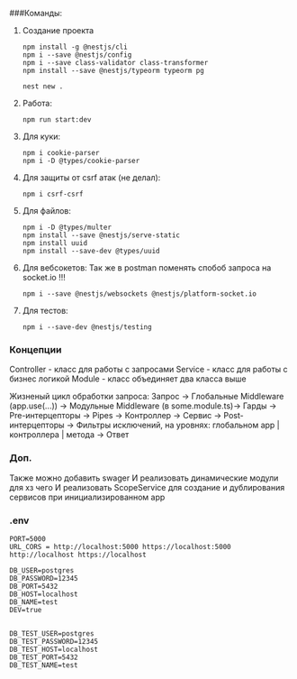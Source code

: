 ###Команды:

1) Создание проекта
    ```
    npm install -g @nestjs/cli
    npm i --save @nestjs/config
    npm i --save class-validator class-transformer
    npm install --save @nestjs/typeorm typeorm pg

    nest new .
    ```

2) Работа:
    ```
    npm run start:dev
    ```

3) Для куки:
    ```
    npm i cookie-parser
    npm i -D @types/cookie-parser
    ```

4) Для защиты от csrf атак (не делал):
    ```
    npm i csrf-csrf
    ```

5) Для файлов:
    ```
    npm i -D @types/multer
    npm install --save @nestjs/serve-static
    npm install uuid
    npm install --save-dev @types/uuid
    ```

6) Для вебсокетов:
    Так же в postman поменять спобоб запроса на socket.io !!!
    ```
    npm i --save @nestjs/websockets @nestjs/platform-socket.io
    ```

7) Для тестов:
    ```
    npm i --save-dev @nestjs/testing
    ```

### Концепции

Controller - класс для работы с запросами 
Service - класс для работы с бизнес логикой
Module - класс объединяет два класса выше

Жизненый цикл обработки запроса:
Запрос → 
Глобальные Middleware (app.use(...)) → 
Модульные Middleware (в some.module.ts)→ 
Гарды → 
Pre-интерцепторы → 
Pipes → 
Контроллер → 
Сервис → 
Post-интерцепторы → 
Фильтры исключений, на уровнях: 
 глобальном app |
 контроллера |
 метода
→ 
Ответ

### Доп.

Также можно добавить swager 
И реализовать динамические модули для хз чего
И реализовать ScopeService для создание и дублирования сервисов при инициализированном app

### .env

```
PORT=5000
URL_CORS = http://localhost:5000 https://localhost:5000 http://localhost https://localhost

DB_USER=postgres
DB_PASSWORD=12345
DB_PORT=5432
DB_HOST=localhost
DB_NAME=test
DEV=true


DB_TEST_USER=postgres
DB_TEST_PASSWORD=12345
DB_TEST_HOST=localhost
DB_TEST_PORT=5432
DB_TEST_NAME=test
```